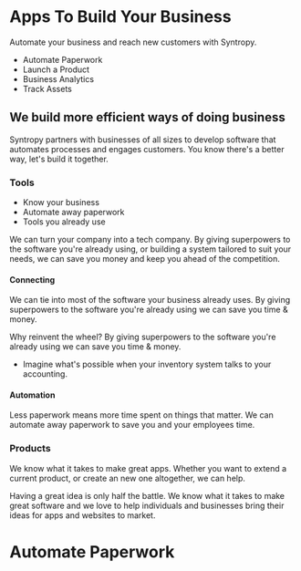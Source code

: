 # Apps To Build Your Business
Automate your business and reach new customers with Syntropy.

* Automate Paperwork
* Launch a Product
* Business Analytics
* Track Assets

## We build more efficient ways of doing business
Syntropy partners with businesses of all sizes to develop software that automates processes and engages customers. You know there's a better way, let's build it together.

### Tools
* Know your business
* Automate away paperwork
* Tools you already use

We can turn your company into a tech company. By giving superpowers to the software you're already using, or building a system tailored to suit your needs, we can save you money and keep you ahead of the competition.

#### Connecting
We can tie into most of the software your business already uses. By giving superpowers to the software you're already using we can save you time & money.

Why reinvent the wheel? By giving superpowers to the software you're already using we can save you time & money.


* Imagine what's possible when your inventory system talks to your accounting. 

#### Automation
Less paperwork means more time spent on things that matter. We can automate away paperwork to save you and your employees time. 


### Products
We know what it takes to make great apps. Whether you want to extend a current product, or create an new one altogether, we can help.

Having a great idea is only half the battle. We know what it takes to make great software and we love to help individuals and businesses bring their ideas for apps and websites to market.

# Automate Paperwork
## 













